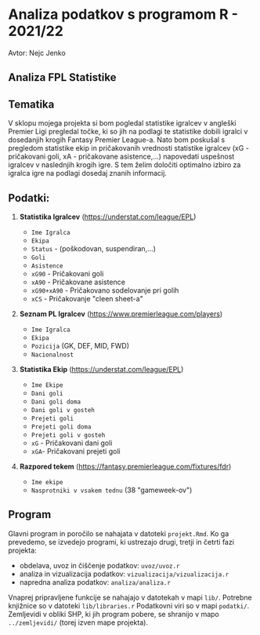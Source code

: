 # Analiza podatkov s programom R - 2021/22

Avtor: Nejc Jenko

## Analiza FPL Statistike

## Tematika

V sklopu mojega projekta si bom pogledal statistike igralcev v angleški Premier Ligi pregledal točke, ki so jih na podlagi te statistike dobili igralci v dosedanjih krogih Fantasy Premier League-a. Nato bom poskušal s pregledom statistike ekip in pričakovanih vrednosti statistike igralcev (xG - pričakovani goli, xA - pričakovane asistence,...) napovedati uspešnost igralcev v naslednjih krogih igre. S tem želim določiti optimalno izbiro za igralca igre na podlagi dosedaj znanih informacij.


## Podatki:

1. **Statistika Igralcev** (https://understat.com/league/EPL)
    * `Ime Igralca`
    * `Ekipa`
    * `Status` - (poškodovan, suspendiran,...)
    * `Goli`
    * `Asistence`
    * `xG90` - Pričakovani goli
    * `xA90` - Pričakovane asistence
    * `xG90+xA90` - Pričakovano sodelovanje pri golih
    * `xCS` - Pričakovanje "cleen sheet-a"


2. **Seznam PL Igralcev** (https://www.premierleague.com/players)
    * `Ime Igralca`
    * `Ekipa`
    * `Pozicija` (GK, DEF, MID, FWD)
    * `Nacionalnost`

3.  **Statistika Ekip** (https://understat.com/league/EPL)
    * `Ime Ekipe`
    * `Dani goli`
    * `Dani goli doma`
    * `Dani goli v gosteh`
    * `Prejeti goli`
    * `Prejeti goli doma`
    * `Prejeti goli v gosteh`
    * `xG` - Pričakovani dani goli
    * `xGA`- Pričakovani prejeti goli

4. **Razpored tekem** (https://fantasy.premierleague.com/fixtures/fdr)
    * `Ime ekipe`
    * `Nasprotniki v vsakem tednu` (38 "gameweek-ov")


## Program

Glavni program in poročilo se nahajata v datoteki `projekt.Rmd`.
Ko ga prevedemo, se izvedejo programi, ki ustrezajo drugi, tretji in četrti fazi projekta:

* obdelava, uvoz in čiščenje podatkov: `uvoz/uvoz.r`
* analiza in vizualizacija podatkov: `vizualizacija/vizualizacija.r`
* napredna analiza podatkov: `analiza/analiza.r`

Vnaprej pripravljene funkcije se nahajajo v datotekah v mapi `lib/`.
Potrebne knjižnice so v datoteki `lib/libraries.r`
Podatkovni viri so v mapi `podatki/`.
Zemljevidi v obliki SHP, ki jih program pobere,
se shranijo v mapo `../zemljevidi/` (torej izven mape projekta).
